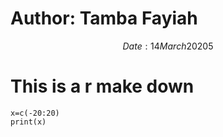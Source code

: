# Author: Tamba Fayiah

$$ Date: 14 March 20205 $$

# This is a r make down

```{r}
x=c(-20:20)
print(x)
```
